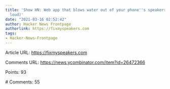 ```yaml
---
title: 'Show HN: Web app that blows water out of your phone''s speakers (warning:
  loud)'
date: "2021-03-16 02:52:42"
author: Hacker News Frontpage
authorlink: https://fixmyspeakers.com
tags:
- Hacker-News-Frontpage
---
```


<p>Article URL: <a href="https://fixmyspeakers.com">https://fixmyspeakers.com</a></p>
<p>Comments URL: <a href="https://news.ycombinator.com/item?id=26472366">https://news.ycombinator.com/item?id=26472366</a></p>
<p>Points: 93</p>
<p># Comments: 55</p>

